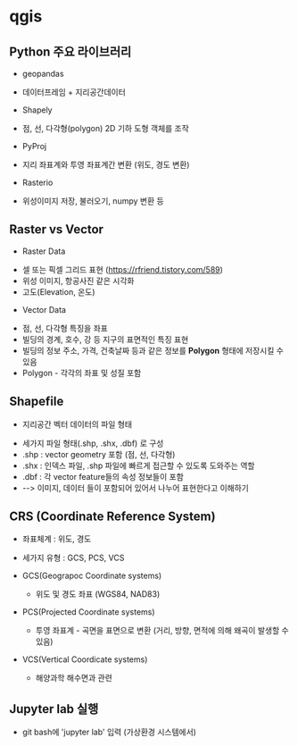 # qgis

## Python 주요 라이브러리

- geopandas 
 + 데이터프레임 + 지리공간데이터

- Shapely
 + 점, 선, 다각형(polygon) 2D 기하 도형 객체를 조작

- PyProj
 + 지리 좌표계와 투영 좌표계간 변환 (위도, 경도 변환)

- Rasterio
 + 위성이미지 저장, 불러오기, numpy 변환 등

## Raster vs Vector
- Raster Data
 + 셀 또는 픽셀 그리드 표현 (https://rfriend.tistory.com/589)
 + 위성 이미지, 항공사진 같은 시각화
 + 고도(Elevation, 온도)

- Vector Data
 + 점, 선, 다각형 특징을 좌표
 + 빌딩의 경계, 호수, 강 등 지구의 표면적인 특징 표현
 + 빌딩의 정보 주소, 가격, 건축날짜 등과 같은 정보를 **Polygon** 형태에 저장시킬 수 있음
 + Polygon - 각각의 좌표 및 성질 포함

## Shapefile
- 지리공간 벡터 데이터의 파일 형태
 + 세가지 파일 형태(.shp, .shx, .dbf) 로 구성
 + .shp : vector geometry 포함 (점, 선, 다각형)
 + .shx : 인덱스 파일, .shp 파일에 빠르게 접근할 수 있도록 도와주는 역할
 + .dbf : 각 vector feature들의 속성 정보들이 포함 
 + --> 이미지, 데이터 들이 포함되어 있어서 나누어 표현한다고 이해하기

## CRS (Coordinate Reference System)
- 좌표체계 : 위도, 경도

- 세가지 유형 : GCS, PCS, VCS
 + GCS(Geograpoc Coordinate systems) 
   + 위도 및 경도 좌표 (WGS84, NAD83)

 + PCS(Projected Coordinate systems)
   + 투영 좌표계 - 곡면을 표면으로 변환 (거리, 방향, 면적에 의해 왜곡이 발생할 수 있음)

 + VCS(Vertical Coordicate systems)
   + 해양과학 해수면과 관련

## Jupyter lab 실행
- git bash에 'jupyter lab' 입력 (가상환경 시스템에서)
